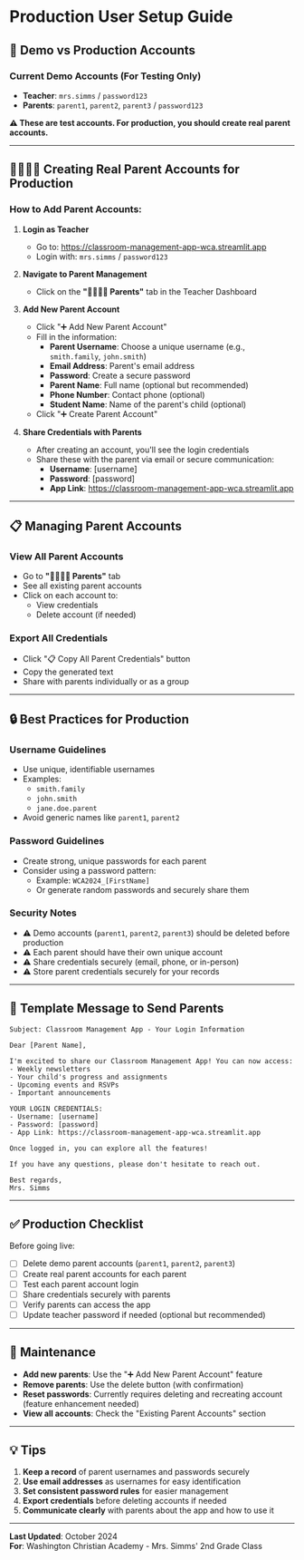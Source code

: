# Production User Setup Guide

## 🎯 **Demo vs Production Accounts**

### **Current Demo Accounts** (For Testing Only)
- **Teacher**: `mrs.simms` / `password123`
- **Parents**: `parent1`, `parent2`, `parent3` / `password123`

**⚠️ These are test accounts. For production, you should create real parent accounts.**

---

## 👨‍👩‍👧‍👦 **Creating Real Parent Accounts for Production**

### **How to Add Parent Accounts:**

1. **Login as Teacher**
   - Go to: https://classroom-management-app-wca.streamlit.app
   - Login with: `mrs.simms` / `password123`

2. **Navigate to Parent Management**
   - Click on the **"👨‍👩‍👧‍👦 Parents"** tab in the Teacher Dashboard

3. **Add New Parent Account**
   - Click "➕ Add New Parent Account"
   - Fill in the information:
     - **Parent Username**: Choose a unique username (e.g., `smith.family`, `john.smith`)
     - **Email Address**: Parent's email address
     - **Password**: Create a secure password
     - **Parent Name**: Full name (optional but recommended)
     - **Phone Number**: Contact phone (optional)
     - **Student Name**: Name of the parent's child (optional)
   - Click "➕ Create Parent Account"

4. **Share Credentials with Parents**
   - After creating an account, you'll see the login credentials
   - Share these with the parent via email or secure communication:
     - **Username**: [username]
     - **Password**: [password]
     - **App Link**: https://classroom-management-app-wca.streamlit.app

---

## 📋 **Managing Parent Accounts**

### **View All Parent Accounts**
- Go to **"👨‍👩‍👧‍👦 Parents"** tab
- See all existing parent accounts
- Click on each account to:
  - View credentials
  - Delete account (if needed)

### **Export All Credentials**
- Click "📋 Copy All Parent Credentials" button
- Copy the generated text
- Share with parents individually or as a group

---

## 🔒 **Best Practices for Production**

### **Username Guidelines**
- Use unique, identifiable usernames
- Examples:
  - `smith.family`
  - `john.smith`
  - `jane.doe.parent`
- Avoid generic names like `parent1`, `parent2`

### **Password Guidelines**
- Create strong, unique passwords for each parent
- Consider using a password pattern:
  - Example: `WCA2024_[FirstName]`
  - Or generate random passwords and securely share them

### **Security Notes**
- ⚠️ Demo accounts (`parent1`, `parent2`, `parent3`) should be deleted before production
- ⚠️ Each parent should have their own unique account
- ⚠️ Share credentials securely (email, phone, or in-person)
- ⚠️ Store parent credentials securely for your records

---

## 📧 **Template Message to Send Parents**

```
Subject: Classroom Management App - Your Login Information

Dear [Parent Name],

I'm excited to share our Classroom Management App! You can now access:
- Weekly newsletters
- Your child's progress and assignments
- Upcoming events and RSVPs
- Important announcements

YOUR LOGIN CREDENTIALS:
- Username: [username]
- Password: [password]
- App Link: https://classroom-management-app-wca.streamlit.app

Once logged in, you can explore all the features!

If you have any questions, please don't hesitate to reach out.

Best regards,
Mrs. Simms
```

---

## ✅ **Production Checklist**

Before going live:
- [ ] Delete demo parent accounts (`parent1`, `parent2`, `parent3`)
- [ ] Create real parent accounts for each parent
- [ ] Test each parent account login
- [ ] Share credentials securely with parents
- [ ] Verify parents can access the app
- [ ] Update teacher password if needed (optional but recommended)

---

## 🔄 **Maintenance**

- **Add new parents**: Use the "➕ Add New Parent Account" feature
- **Remove parents**: Use the delete button (with confirmation)
- **Reset passwords**: Currently requires deleting and recreating account (feature enhancement needed)
- **View all accounts**: Check the "Existing Parent Accounts" section

---

## 💡 **Tips**

1. **Keep a record** of parent usernames and passwords securely
2. **Use email addresses** as usernames for easy identification
3. **Set consistent password rules** for easier management
4. **Export credentials** before deleting accounts if needed
5. **Communicate clearly** with parents about the app and how to use it

---

**Last Updated**: October 2024  
**For**: Washington Christian Academy - Mrs. Simms' 2nd Grade Class
